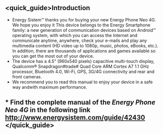 ## <quick_guide>Introduction

* Energy Sistem™ thanks you for buying your new Energy Phone Neo 4G. We hope you enjoy it
This device belongs to the Energy Smartphone family: a new generation of communication devices based on Android™ operating system, with which you can access the Internet and communicate anytime, anywhere, check your e-mails and play any multimedia content (HD video up to 1080p, music, photos, eBooks, etc.).
In addition, there are thousands of applications and games available so you can get the most out of your device.
* The device has a 4.5" (960x540 pixels) capacitive multi-touch display, Qualcomm® Snapdragon#trade# Quad Core ARM Cortex A7 1.1 GHz processor, Bluetooth 4.0, Wi-Fi, GPS, 3G/4G connectivity and rear and front cameras.
* We recommend you to read this manual to enjoy your device in a safe way andwith maximum performance.


## <unique> * Find the complete manual of the *Energy Phone Neo 4G* in the following link  http://www.energysistem.com/guide/42430 </unique> </quick_guide>

